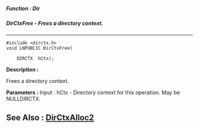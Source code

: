 ##### Function : Dir
##### DirCtxFree - Frees a directory context.
---
```
#include <dirctx.h>
void LNPUBLIC DirCtxFree(

	DIRCTX  hCtx);
```
**Description :**

Frees a directory context. 

**Parameters :**
Input :
hCtx  -  Directory context for this operation. May be NULLDIRCTX.



**See Also :**
[DirCtxAlloc2](/domino-c-api-docs/reference/Func/DirCtxAlloc2)
---
